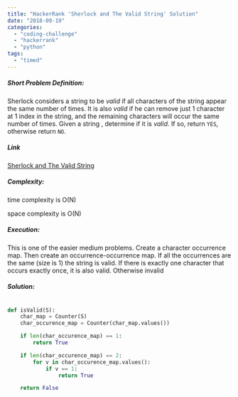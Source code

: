 ```yaml
---
title: "HackerRank 'Sherlock and The Valid String' Solution"
date: "2018-09-19"
categories: 
  - "coding-challenge"
  - "hackerrank"
  - "python"
tags: 
  - "timed"
---
```


##### Short Problem Definition:

Sherlock considers a string to be _valid_ if all characters of the string appear the same number of times. It is also _valid_ if he can remove just 1 character at 1 index in the string, and the remaining characters will occur the same number of times. Given a string , determine if it is _valid_. If so, return `YES`, otherwise return `NO`.

##### Link

[Sherlock and The Valid String](https://www.hackerrank.com/challenges/sherlock-and-valid-string)

##### Complexity:

time complexity is O(N)

space complexity is O(N)

##### Execution:

This is one of the easier medium problems. Create a character occurrence map. Then create an occurrence-occurrence map. If all the occurrences are the same (size is 1) the string is valid. If there is exactly one character that occurs exactly once, it is also valid. Otherwise invalid

##### Solution:

```python

def isValid(S):
    char_map = Counter(S)
    char_occurence_map = Counter(char_map.values())

    if len(char_occurence_map) == 1:
        return True

    if len(char_occurence_map) == 2:
        for v in char_occurence_map.values():
            if v == 1:
                return True

    return False
```
